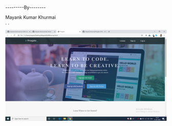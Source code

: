 ---------By--------

Mayank Kumar Khurmai   
.
.


![Test Image 4](https://github.com/Mayank-Khurmai/Progate-HTML-Css-Website/blob/master/Screenshot%20(25).png)

